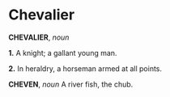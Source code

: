 # Chevalier

**CHEVALIER**, _noun_

**1.** A knight; a gallant young man.

**2.** In heraldry, a horseman armed at all points.

**CHEVEN**, _noun_ A river fish, the chub.